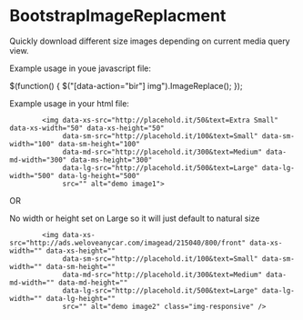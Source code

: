 BootstrapImageReplacment
========================

Quickly download different size images depending on current media query view. 

Example usage in youe javascript file: 

$(function() { 
    $("[data-action=\"bir\"] img").ImageReplace(); 
});


Example usage in your html file:


            <img data-xs-src="http://placehold.it/50&text=Extra Small" data-xs-width="50" data-xs-height="50"
                 data-sm-src="http://placehold.it/100&text=Small" data-sm-width="100" data-sm-height="100"
                 data-md-src="http://placehold.it/300&text=Medium" data-md-width="300" data-ms-height="300"
                 data-lg-src="http://placehold.it/500&text=Large" data-lg-width="500" data-lg-height="500"
                 src="" alt="demo image1">

OR

No width or height set on Large so it will just default to natural size

            <img data-xs-src="http://ads.weloveanycar.com/imagead/215040/800/front" data-xs-width="" data-xs-height=""
                 data-sm-src="http://placehold.it/100&text=Small" data-sm-width="" data-sm-height=""
                 data-md-src="http://placehold.it/300&text=Medium" data-md-width="" data-md-height=""
                 data-lg-src="http://placehold.it/500&text=Large" data-lg-width="" data-lg-height=""
                 src="" alt="demo image2" class="img-responsive" />


